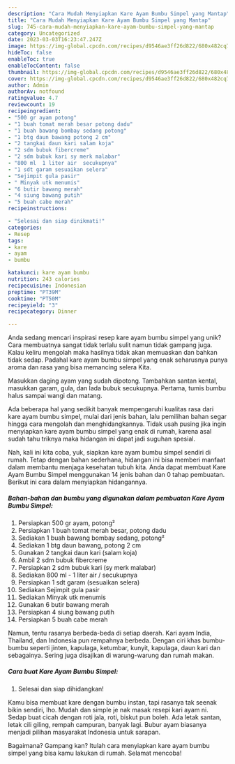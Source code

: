 ```yaml
---
description: "Cara Mudah Menyiapkan Kare Ayam Bumbu Simpel yang Mantap"
title: "Cara Mudah Menyiapkan Kare Ayam Bumbu Simpel yang Mantap"
slug: 745-cara-mudah-menyiapkan-kare-ayam-bumbu-simpel-yang-mantap
category: Uncategorized
date: 2023-03-03T16:23:47.247Z
image: https://img-global.cpcdn.com/recipes/d9546ae3ff26d822/680x482cq70/kare-ayam-bumbu-simpel-foto-resep-utama.jpg
hideToc: false
enableToc: true
enableTocContent: false
thumbnail: https://img-global.cpcdn.com/recipes/d9546ae3ff26d822/680x482cq70/kare-ayam-bumbu-simpel-foto-resep-utama.jpg
cover: https://img-global.cpcdn.com/recipes/d9546ae3ff26d822/680x482cq70/kare-ayam-bumbu-simpel-foto-resep-utama.jpg
author: Admin
authorAv: notfound
ratingvalue: 4.7
reviewcount: 19
recipeingredient:
- "500 gr ayam potong"
- "1 buah tomat merah besar potong dadu"
- "1 buah bawang bombay sedang potong"
- "1 btg daun bawang potong 2 cm"
- "2 tangkai daun kari salam koja"
- "2 sdm bubuk fibercreme"
- "2 sdm bubuk kari sy merk malabar"
- "800 ml  1 liter air  secukupnya"
- "1 sdt garam sesuaikan selera"
- "Sejimpit gula pasir"
- " Minyak utk menumis"
- "6 butir bawang merah"
- "4 siung bawang putih"
- "5 buah cabe merah"
recipeinstructions:

- "Selesai dan siap dinikmati!"
categories:
- Resep
tags:
- kare
- ayam
- bumbu

katakunci: kare ayam bumbu 
nutrition: 243 calories
recipecuisine: Indonesian
preptime: "PT39M"
cooktime: "PT50M"
recipeyield: "3"
recipecategory: Dinner

---
```





Anda sedang mencari inspirasi resep kare ayam bumbu simpel yang unik? Cara membuatnya sangat tidak terlalu sulit namun tidak gampang juga. Kalau keliru mengolah maka hasilnya tidak akan memuaskan dan bahkan tidak sedap. Padahal kare ayam bumbu simpel yang enak seharusnya punya aroma dan rasa yang bisa memancing selera Kita.





Masukkan daging ayam yang sudah dipotong. Tambahkan santan kental, masukkan garam, gula, dan lada bubuk secukupnya. Pertama, tumis bumbu halus sampai wangi dan matang.

Ada beberapa hal yang sedikit banyak mempengaruhi kualitas rasa dari kare ayam bumbu simpel, mulai dari jenis bahan, lalu pemilihan bahan segar hingga cara mengolah dan menghidangkannya. Tidak usah pusing jika ingin menyiapkan kare ayam bumbu simpel yang enak di rumah, karena asal sudah tahu triknya maka hidangan ini dapat jadi suguhan spesial.






Nah, kali ini kita coba, yuk, siapkan kare ayam bumbu simpel sendiri di rumah. Tetap dengan bahan sederhana, hidangan ini bisa memberi manfaat dalam membantu menjaga kesehatan tubuh kita. Anda dapat membuat Kare Ayam Bumbu Simpel menggunakan 14 jenis bahan dan 0 tahap pembuatan. Berikut ini cara dalam menyiapkan hidangannya.

<!--inarticleads1-->

##### Bahan-bahan dan bumbu yang digunakan dalam pembuatan Kare Ayam Bumbu Simpel:

1. Persiapkan 500 gr ayam, potong²
1. Persiapkan 1 buah tomat merah besar, potong dadu
1. Sediakan 1 buah bawang bombay sedang, potong²
1. Sediakan 1 btg daun bawang, potong 2 cm
1. Gunakan 2 tangkai daun kari (salam koja)
1. Ambil 2 sdm bubuk fibercreme
1. Persiapkan 2 sdm bubuk kari (sy merk malabar)
1. Sediakan 800 ml - 1 liter air / secukupnya
1. Persiapkan 1 sdt garam (sesuaikan selera)
1. Sediakan Sejimpit gula pasir
1. Sediakan  Minyak utk menumis
1. Gunakan 6 butir bawang merah
1. Persiapkan 4 siung bawang putih
1. Persiapkan 5 buah cabe merah


Namun, tentu rasanya berbeda-beda di setiap daerah. Kari ayam India, Thailand, dan Indonesia pun rempahnya berbeda. Dengan ciri khas bumbu-bumbu seperti jinten, kapulaga, ketumbar, kunyit, kapulaga, daun kari dan sebagainya. Sering juga disajikan di warung-warung dan rumah makan. 

<!--inarticleads2-->

##### Cara buat Kare Ayam Bumbu Simpel:


1. Selesai dan siap dihidangkan!

Kamu bisa membuat kare dengan bumbu instan, tapi rasanya tak seenak bikin sendiri, lho. Mudah dan simple je nak masak resepi kari ayam ni. Sedap buat cicah dengan roti jala, roti, biskut pun boleh. Ada letak santan, letak cili giling, rempah campuran, banyak lagi. Bubur ayam biasanya menjadi pilihan masyarakat Indonesia untuk sarapan. 

Bagaimana? Gampang kan? Itulah cara menyiapkan kare ayam bumbu simpel yang bisa kamu lakukan di rumah. Selamat mencoba!
